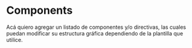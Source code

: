 # Components

Acá quiero agregar un listado de componentes y/o directivas, las cuales puedan modificar su estructura gráfica
dependiendo de la plantilla que utilice.
